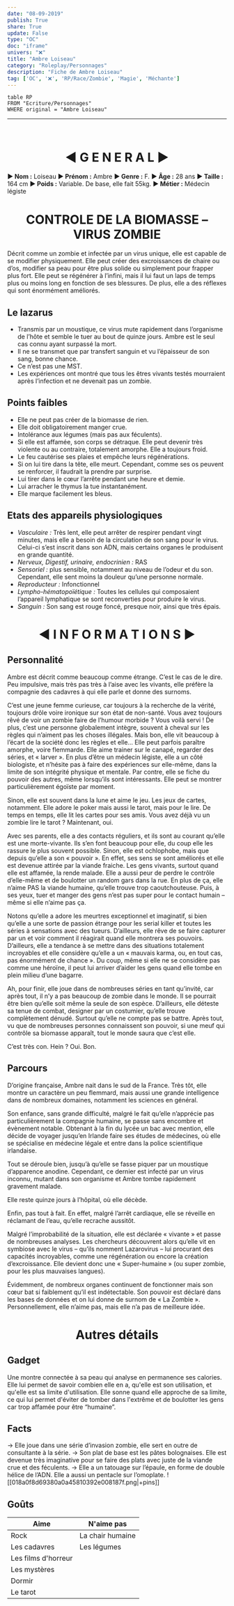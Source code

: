 ```yaml
---
date: "08-09-2019"
publish: True
share: True
update: False
type: "OC"
doc: "iframe"
univers: "❌"
title: "Ambre Loiseau"
category: "Roleplay/Personnages"
description: "Fiche de Ambre Loiseau"
tag: ['OC', '❌', 'RP/Race/Zombie', 'Magie', 'Méchante']
---
```

```dataview
table RP
FROM "Ecriture/Personnages"
WHERE original = "Ambre Loiseau"
```


---

$~$

<h1 align="center"> ◄ G E N E R A L ►</h1>

**► Nom :** Loiseau
**► Prénom :** Ambre
**► Genre :** F.
**► Âge :** 28 ans
**► Taille :** 164 cm
**► Poids :** Variable. De base, elle fait 55kg.
**► Métier :** Médecin légiste

<h1 align="center">CONTROLE DE LA BIOMASSE – VIRUS ZOMBIE</h1>

Décrit comme un zombie et infectée par un virus unique, elle est capable de se modifier physiquement. Elle peut créer des excroissances de chaire ou d’os, modifier sa peau pour être plus solide ou simplement pour frapper plus fort. Elle peut se régénérer à l’infini, mais il lui faut un laps de temps plus ou moins long en fonction de ses blessures. De plus, elle a des réflexes qui sont énormément améliorés.

## Le lazarus

- Transmis par un moustique, ce virus mute rapidement dans l’organisme de l’hôte et semble le tuer au bout de quinze jours. Ambre est le seul cas connu ayant surpassé la mort.
- Il ne se transmet que par transfert sanguin et vu l’épaisseur de son sang, bonne chance.
- Ce n’est pas une MST.
- Les expériences ont montré que tous les êtres vivants testés mourraient après l’infection et ne devenait pas un zombie.

## Points faibles

- Elle ne peut pas créer de la biomasse de rien.
- Elle doit obligatoirement manger crue.
- Intolérance aux légumes (mais pas aux féculents).
- Si elle est affamée, son corps se détraque. Elle peut devenir très violente ou au contraire, totalement amorphe. Elle a toujours froid.
- Le feu cautérise ses plaies et empêche leurs régénérations.
- Si on lui tire dans la tête, elle meurt. Cependant, comme ses os peuvent se renforcer, il faudrait la prendre par surprise.
- Lui tirer dans le cœur l’arrête pendant une heure et demie.
- Lui arracher le thymus la tue instantanément.
- Elle marque facilement les bleus.

## Etats des appareils physiologiques

- _Vasculaire :_ Très lent, elle peut arrêter de respirer pendant vingt minutes, mais elle a besoin de la circulation de son sang pour le virus. Celui-ci s’est inscrit dans son ADN, mais certains organes le produisent en grande quantité.
- _Nerveux, Digestif, urinaire, endocrinien :_ RAS
- _Sensoriel :_ plus sensible, notamment au niveau de l’odeur et du son. Cependant, elle sent moins la douleur qu’une personne normale.
- _Reproducteur :_ Infonctionnel
- _Lympho-hématopoïétique :_ Toutes les cellules qui composaient l’appareil lymphatique se sont reconverties pour produire le virus.
- _Sanguin :_ Son sang est rouge foncé, presque noir, ainsi que très épais.

<h1 align=center>◄ I N F O R M A T I O N S ►</h1>

## Personnalité

Ambre est décrit comme beaucoup comme étrange. C’est le cas de le dire. Peu impulsive, mais très pas très à l’aise avec les vivants, elle préfère la compagnie des cadavres à qui elle parle et donne des surnoms.

C’est une jeune femme curieuse, car toujours à la recherche de la vérité, toujours drôle voire ironique sur son état de non-santé. Vous avez toujours rêvé de voir un zombie faire de l’humour morbide ? Vous voilà servi ! De plus, c’est une personne globalement intègre, souvent à cheval sur les règles qui n’aiment pas les choses illégales. Mais bon, elle vit beaucoup à l’écart de la société donc les règles et elle… Elle peut parfois paraître amorphe, voire flemmarde. Elle aime trainer sur le canapé, regarder des séries, et « larver ». En plus d’être un médecin légiste, elle a un côté biologiste, et n’hésite pas à faire des expériences sur elle-même, dans la limite de son intégrité physique et mentale. Par contre, elle se fiche du pouvoir des autres, même lorsqu’ils sont intéressants. Elle peut se montrer particulièrement égoïste par moment.

Sinon, elle est souvent dans la lune et aime le jeu. Les jeux de cartes, notamment. Elle adore le poker mais aussi le tarot, mais pour le lire. De temps en temps, elle lit les cartes pour ses amis. Vous avez déjà vu un zombie lire le tarot ? Maintenant, oui.

Avec ses parents, elle a des contacts réguliers, et ils sont au courant qu’elle est une morte-vivante. Ils s’en font beaucoup pour elle, du coup elle les rassure le plus souvent possible. Sinon, elle est ochlophobe, mais que depuis qu’elle a son « pouvoir ». En effet, ses sens se sont améliorés et elle est devenue attirée par la viande fraiche. Les gens vivants, surtout quand elle est affamée, la rende malade. Elle a aussi peur de perdre le contrôle d’elle-même et de boulotter un random gars dans la rue. En plus de ça, elle n’aime PAS la viande humaine, qu’elle trouve trop caoutchouteuse. Puis, à ses yeux, tuer et manger des gens n’est pas super pour le contact humain – même si elle n’aime pas ça.

Notons qu’elle a adore les meurtres exceptionnel et imaginatif, si bien qu’elle a une sorte de passion étrange pour les serial killer et toutes les séries à sensations avec des tueurs. D’ailleurs, elle rêve de se faire capturer par un et voir comment il réagirait quand elle montrera ses pouvoirs. D’ailleurs, elle a tendance à se mettre dans des situations totalement incroyables et elle considère qu’elle a un « mauvais karma, ou, en tout cas, pas énormément de chance ». Du coup, même si elle ne se considère pas comme une héroïne, il peut lui arriver d’aider les gens quand elle tombe en plein milieu d’une bagarre.

Ah, pour finir, elle joue dans de nombreuses séries en tant qu’invité, car après tout, il n’y a pas beaucoup de zombie dans le monde. Il se pourrait être bien qu’elle soit même la seule de son espèce. D’ailleurs, elle déteste sa tenue de combat, designer par un costumier, qu’elle trouve complètement dénudé. Surtout qu’elle ne compte pas se battre. Après tout, vu que de nombreuses personnes connaissent son pouvoir, si une meuf qui contrôle sa biomasse apparaît, tout le monde saura que c’est elle.

C’est très con.
Hein ?
Oui.
Bon.

## Parcours

D’origine française, Ambre nait dans le sud de la France. Très tôt, elle montre un caractère un peu flemmard, mais aussi une grande intelligence dans de nombreux domaines, notamment les sciences en général.

Son enfance, sans grande difficulté, malgré le fait qu’elle n’apprécie pas particulièrement la compagnie humaine, se passe sans encombre et évènement notable. Obtenant à la fin du lycée un bac avec mention, elle décide de voyager jusqu’en Irlande faire ses études de médecines, où elle se spécialise en médecine légale et entre dans la police scientifique irlandaise.

Tout se déroule bien, jusqu’à qu’elle se fasse piquer par un moustique d’apparence anodine. Cependant, ce dernier est infecté par un virus inconnu, mutant dans son organisme et Ambre tombe rapidement gravement malade.

Elle reste quinze jours à l’hôpital, où elle décède.

Enfin, pas tout à fait. En effet, malgré l’arrêt cardiaque, elle se réveille en réclamant de l’eau, qu’elle recrache aussitôt.

Malgré l’improbabilité de la situation, elle est déclarée « vivante » et passe de nombreuses analyses. Les chercheurs découvrent alors qu’elle vit en symbiose avec le virus – qu’ils nomment Lazarovirus – lui procurant des capacités incroyables, comme une régénération ou encore la création d’excroissance. Elle devient donc une « Super-humaine » (ou super zombie, pour les plus mauvaises langues).

Évidemment, de nombreux organes continuent de fonctionner mais son cœur bat si faiblement qu’il est indétectable. Son pouvoir est déclaré dans les bases de données et on lui donne de surnom de « La Zombie ». Personnellement, elle n’aime pas, mais elle n’a pas de meilleure idée.

<h1 align=center>Autres détails</h1>

## Gadget

Une montre connectée à sa peau qui analyse en permanence ses calories. Elle lui permet de savoir combien elle en a, qu'elle est son utilisation, et qu'elle est sa limite d'utilisation. Elle sonne quand elle approche de sa limite, ce qui lui permet d'éviter de tomber dans l'extrême et de boulotter les gens car trop affamée pour être “humaine”.

## Facts

→ Elle joue dans une série d’invasion zombie, elle sert en outre de consultante à la série.
→ Son plat de base est les pâtes bolognaises. Elle est devenue très imaginative pour se faire des plats avec juste de la viande crue et des féculents.
→ Elle a un tatouage sur l’épaule, en forme de double hélice de l’ADN. Elle a aussi un pentacle sur l’omoplate.
![[018a0f8d69380a0a45810392e008187f.png|+pins]]

## Goûts

| Aime                | N'aime pas       |
| ------------------- | ---------------- |
| Rock                | La chair humaine |
| Les cadavres        | Les légumes      |
| Les films d'horreur |                  |
| Les mystères        |                  |
| Dormir              |                  |
| Le tarot            |                  |